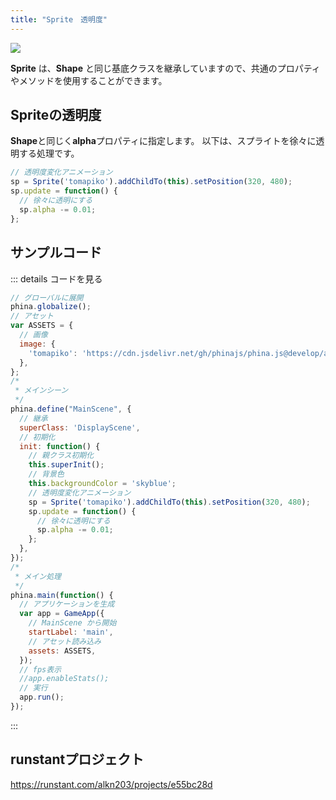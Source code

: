 ```yaml
---
title: "Sprite　透明度"
---
```


![](https://storage.googleapis.com/zenn-user-upload/v5krk7yxjbpxlethssxq4knmf2dn)

**Sprite** は、**Shape** と同じ基底クラスを継承していますので、共通のプロパティやメソッドを使用することができます。

## Spriteの透明度
**Shape**と同じく**alpha**プロパティに指定します。
以下は、スプライトを徐々に透明する処理です。

```js
// 透明度変化アニメーション
sp = Sprite('tomapiko').addChildTo(this).setPosition(320, 480);
sp.update = function() {
  // 徐々に透明にする
  sp.alpha -= 0.01;
};
```

## サンプルコード
::: details コードを見る
```js
// グローバルに展開
phina.globalize();
// アセット
var ASSETS = {
  // 画像
  image: {
    'tomapiko': 'https://cdn.jsdelivr.net/gh/phinajs/phina.js@develop/assets/images/tomapiko.png',
  },
};
/*
 * メインシーン
 */
phina.define("MainScene", {
  // 継承
  superClass: 'DisplayScene',
  // 初期化
  init: function() {
    // 親クラス初期化
    this.superInit();
    // 背景色
    this.backgroundColor = 'skyblue';
    // 透明度変化アニメーション
    sp = Sprite('tomapiko').addChildTo(this).setPosition(320, 480);
    sp.update = function() {
      // 徐々に透明にする
      sp.alpha -= 0.01;
    };
  },
});
/*
 * メイン処理
 */
phina.main(function() {
  // アプリケーションを生成
  var app = GameApp({
    // MainScene から開始
    startLabel: 'main',
    // アセット読み込み
    assets: ASSETS,
  });
  // fps表示
  //app.enableStats();
  // 実行
  app.run();
});
```
:::

## runstantプロジェクト
https://runstant.com/alkn203/projects/e55bc28d
